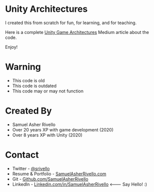 # Unity Architectures

I created this from scratch for fun, for learning, and for teaching.

Here is a complete <a href="https://sam-16930.medium.com/unity-game-architectures-part-2-672958fcb33a">Unity Game Architectures</a> Medium article about the code.

Enjoy!

Warning
=============

- This code is old
- This code is outdated
- This code may or may not function

Created By
=============

- Samuel Asher Rivello 
- Over 20 years XP with game development (2020)
- Over 8 years XP with Unity (2020)

Contact
=============

- Twitter - <a href="https://twitter.com/srivello/">@srivello</a>
- Resume & Portfolio - <a href="http://www.SamuelAsherRivello.com">SamuelAsherRivello.com</a>
- Git - <a href="https://github.com/SamuelAsherRivello/">Github.com/SamuelAsherRivello</a>
- LinkedIn - <a href="https://Linkedin.com/in/SamuelAsherRivello">Linkedin.com/in/SamuelAsherRivello</a> <--- Say Hello! :)

